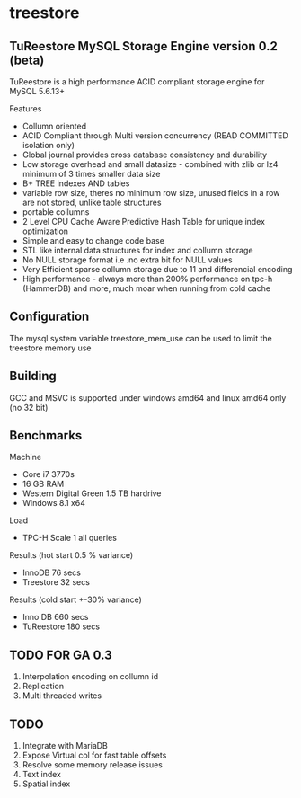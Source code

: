 treestore
=========

TuReestore MySQL Storage Engine version 0.2 (beta)
--------------------------------------------------

TuReestore is a high performance ACID compliant storage engine for MySQL 5.6.13+

Features
+ Collumn oriented
+ ACID Compliant through Multi version concurrency (READ COMMITTED isolation only)
+ Global journal provides cross database consistency and durability
+ Low storage overhead and small datasize - combined with zlib or lz4 minimum of 3 times smaller data size
+ B+ TREE indexes AND tables
+ variable row size, theres no minimum row size, unused fields in a row are not stored, unlike table structures 
+ portable collumns
+ 2 Level CPU Cache Aware Predictive Hash Table for unique index optimization
+ Simple and easy to change code base
+ STL like internal data structures for index and collumn storage
+ No NULL storage format i.e .no extra bit for NULL values
+ Very Efficient sparse collumn storage due to 11 and differencial encoding
+ High performance - always more than 200% performance on tpc-h (HammerDB) and more, much moar when running from cold cache


Configuration
-------------

The mysql system variable treestore_mem_use can be used to limit the treestore memory use

Building
--------

GCC and MSVC is supported under windows amd64 and linux amd64 only (no 32 bit)

Benchmarks
----------

Machine
+ Core i7 3770s 
+ 16 GB RAM
+ Western Digital Green 1.5 TB hardrive
+ Windows 8.1 x64

Load
+ TPC-H Scale 1 all queries

Results (hot start 0.5 % variance)
+ InnoDB 76 secs 
+ Treestore 32 secs

Results (cold start +-30% variance)
+ Inno DB 660 secs
+ TuReestore 180 secs

TODO FOR GA 0.3
---------------

 1. Interpolation encoding on collumn id
 2. Replication
 3. Multi threaded writes
 
 TODO
 ----

 1. Integrate with MariaDB
 2. Expose Virtual col for fast table offsets
 3. Resolve some memory release issues
 4. Text index
 5. Spatial index
